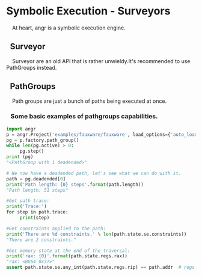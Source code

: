 # Symbolic Execution - Surveyors
&nbsp;&nbsp;&nbsp;&nbsp;At heart, angr is a symbolic execution engine.

## &nbsp;&nbsp;Surveyor 
&nbsp;&nbsp;&nbsp;&nbsp;Surveyor are an old API that is rather unwieldy.It's recommended to use PathGroups instead.  
## &nbsp;&nbsp;PathGroups  
&nbsp;&nbsp;&nbsp;&nbsp;Path groups are just a bunch of paths being executed at once. 

### &nbsp;&nbsp; Some basic examples of pathgroups capabilities.  

   ```python
   import angr
   p = angr.Project('examples/fauxware/fauxware', load_options={'auto_load_libs': False})
   pg = p.factory.path_group()
   while len(pg.active) > 0:
        pg.step()
   print (pg)
   "<PathGroup with 1 deadended>"

   # We now have a deadended path, let's see what we can do with it.
   path = pg.deadended[0]
   print('Path length: {0} steps'.format(path.length))
   "Path length: 51 steps"

   #Get path trace:
   print('Trace:')
   for step in path.trace:
        print(step)

   #Get constraints applied to the path:
   print('There are %d constraints.' % len(path.state.se.constraints))
   "There are 2 constraints."   

   #Get memory state at the end of the traversal:
   print('rax: {0}'.format(path.state.regs.rax))
   "rax: <BV64 0x37>"
   assert path.state.se.any_int(path.state.regs.rip) == path.addr  # regs are BitVectors
   ```
   
